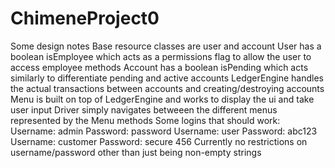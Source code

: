 # ChimeneProject0
Some design notes
Base resource classes are user and account
User has a boolean isEmployee which acts as a permissions flag to allow the user to access employee methods
Account has a boolean isPending which acts similarly to differentiate pending and active accounts
LedgerEngine handles the actual transactions between accounts and creating/destroying accounts
Menu is built on top of LedgerEngine and works to display the ui and take user input
Driver simply navigates betweeen the different menus represented by the Menu methods
Some logins that should work: 
Username: admin Password: password
Username: user Password: abc123
Username: customer Password: secure 456
Currently no restrictions on username/password other than just being non-empty strings